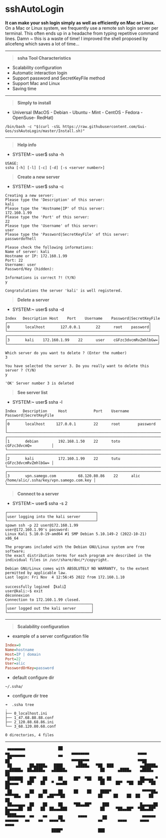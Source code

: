 # sshAutoLogin

**It can make your ssh login simply as well as efficiently on Mac or Linux.**
On a Mac or Linux system, we frequently use a remote ssh login server per terminal.
This often ends up in a headache from typing repetitive command lines.
Damn ~ this is a waste of time!
I improved the shell proposed by alicefeng which saves a lot of time...

___

> **ssha Tool Characteristics**
- Scalability configuration
- Automatic interaction login
- Support password and SecretKeyFile method
- Support Mac and Linux
- Saving time

___

> **Simply to install**
- Universal (MacOS - Debian - Ubuntu - Mint - CentOS - Fedora - OpenSuse- RedHat)
~~~shell
/bin/bash -c "$(curl -sSL https://raw.githubusercontent.com/Gui-Gos/sshAutoLogin/master/Install.sh)"
~~~

___

> **Help info**
- SYSTEM:~ user$ ssha -h
~~~shell
USAGE:
ssha [-h] [-l] [-c] [-d] [-s <server number>]
~~~

> **Create a new server**
- SYSTEM:~ user$ ssha -c
~~~shell
Creating a new server:
Please type the 'Description' of this server:
kali
Please type the 'Hostname|IP' of this server:
172.160.1.99
Please type the 'Port' of this server:
22
Please type the 'Username' of this server:
user
Please type the 'Password|SecretKeyFile' of this server:
passwordofhell

Please check the following informations:
Name of server: kali 
Hostname or IP: 172.160.1.99 
Port: 22 
Username: user 
Password/Key (hidden):  

Informations is correct ?! (Y/N)
y

Congratulations the server 'kali' is well registered.
~~~

> **Delete a server**
- SYSTEM:~ user$ ssha -d
~~~shell
Index	Description	Host	Port	Username	Password|SecretKeyFile
┌────────────────────────────────────────────────────────────────┐
│0       localhost       127.0.0.1       22      root    password│
└────────────────────────────────────────────────────────────────┘
┌────────────────────────────────────────────────────────────────────┐
│3       kali    172.160.1.99    22      user    cGFzc3dvcmRvZmhlbGw=│
└────────────────────────────────────────────────────────────────────┘

Which server do you want to delete ? (Enter the number)
3

You have selected the server 3. Do you really want to delete this server ? (Y/N)
y

'OK' Server number 3 is deleted
~~~

> **See server list**
- SYSTEM:~ user$ ssha -l
~~~shell
Index	Description		Host			Port	Username    Password|SecretKeyFile
┌────────────────────────────────────────────────────────────────────────────────┐
│0       localhost     127.0.0.1      	22      root        password             │
└────────────────────────────────────────────────────────────────────────────────┘
┌────────────────────────────────────────────────────────────────────────────────┐
│1       debian  		192.168.1.50   	22      toto        cGFzc3dvcmQ=         │
└────────────────────────────────────────────────────────────────────────────────┘
┌────────────────────────────────────────────────────────────────────────────────┐
│2       kali  			172.160.1.99   	22      tutu        cGFzc3dvcmRvZmhlbGw= │
└────────────────────────────────────────────────────────────────────────────────┘
┌────────────────────────────────────────────────────────────────────────────────────────────────────────┐
│3       vpn.samego.com          68.120.80.86    22      alic    /home/alic/.ssha/key/vpn.samego.com.key │
└────────────────────────────────────────────────────────────────────────────────────────────────────────┘
~~~

> **Connect to a server**
- SYSTEM:~ user$ ssha -s 2
~~~shell
┌────────────────────────────────────────┐
│user logging into the kali server       │
└────────────────────────────────────────┘
spawn ssh -p 22 user@172.160.1.99
user@172.160.1.99's password: 
Linux Kali 5.10.0-19-amd64 #1 SMP Debian 5.10.149-2 (2022-10-21) x86_64

The programs included with the Debian GNU/Linux system are free software;
the exact distribution terms for each program are described in the
individual files in /usr/share/doc/*/copyright.

Debian GNU/Linux comes with ABSOLUTELY NO WARRANTY, to the extent
permitted by applicable law.
Last login: Fri Nov  4 12:56:45 2022 from 172.160.1.10

successfully logined 【kali】
user@kali:~$ exit
déconnexion
Connection to 172.160.1.99 closed.
┌──────────────────────────────────────┐
│user logged out the kali server       │
└──────────────────────────────────────┘
~~~

___

> **Scalability configuration**
- example of a server configuration file
~~~ini
Index=0
Name=hostname
Host=IP | domain
Port=22
User=alic
PasswordOrKey=password
~~~

- default configure dir
~~~shell
~/.ssha/
~~~

- configure dir tree
~~~shell
➜  .ssha tree
.
├── 0_localhost.ini
├── 1_47.68.88.88.conf
├── 2_120.88.68.86.ini
└── 3_68.120.80.68.conf

0 directories, 4 files
~~~

___

~~~shell                                                                                                                                                    
 ▄▄▄▄▄▄▄▄               ██                                                       ▄▄                            ▄▄▄▄▄▄▄▄                      ▄▄▄▄     
 ██▀▀▀▀▀▀               ▀▀                                                       ██                            ▀▀▀██▀▀▀                      ▀▀██     
 ██        ██▄████▄   ████      ▄████▄   ▀██  ███            ▄▄█████▄  ▄▄█████▄  ██▄████▄   ▄█████▄               ██      ▄████▄    ▄████▄     ██     
 ███████   ██▀   ██     ██     ██▀  ▀██   ██▄ ██             ██▄▄▄▄ ▀  ██▄▄▄▄ ▀  ██▀   ██   ▀ ▄▄▄██               ██     ██▀  ▀██  ██▀  ▀██    ██     
 ██        ██    ██     ██     ██    ██    ████▀              ▀▀▀▀██▄   ▀▀▀▀██▄  ██    ██  ▄██▀▀▀██               ██     ██    ██  ██    ██    ██     
 ██▄▄▄▄▄▄  ██    ██     ██     ▀██▄▄██▀     ███              █▄▄▄▄▄██  █▄▄▄▄▄██  ██    ██  ██▄▄▄███               ██     ▀██▄▄██▀  ▀██▄▄██▀    ██▄▄▄  
 ▀▀▀▀▀▀▀▀  ▀▀    ▀▀     ██       ▀▀▀▀       ██                ▀▀▀▀▀▀    ▀▀▀▀▀▀   ▀▀    ▀▀   ▀▀▀▀ ▀▀               ▀▀       ▀▀▀▀      ▀▀▀▀       ▀▀▀▀  
                     ████▀                ███                                                                                                         
~~~
